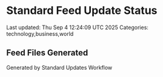 # Standard Feed Update Status
Last updated: Thu Sep  4 12:24:09 UTC 2025
Categories: technology,business,world

## Feed Files Generated

Generated by Standard Updates Workflow
